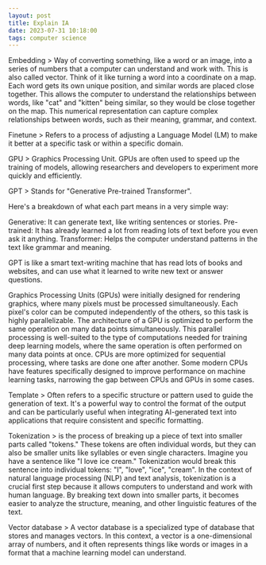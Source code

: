 ```yaml
---
layout: post
title: Explain IA
date: 2023-07-31 10:18:00
tags: computer science
---
```


Embedding > Way of converting something, like a word or an image, into a series of numbers that a computer can understand and work with. This is also called vector. Think of it like turning a word into a coordinate on a map. Each word gets its own unique position, and similar words are placed close together. This allows the computer to understand the relationships between words, like "cat" and "kitten" being similar, so they would be close together on the map. This numerical representation can capture complex relationships between words, such as their meaning, grammar, and context.

Finetune > Refers to a process of adjusting a Language Model (LM) to make it better at a specific task or within a specific domain.

GPU > Graphics Processing Unit. GPUs are often used to speed up the training of models, allowing researchers and developers to experiment more quickly and efficiently.

GPT > Stands for "Generative Pre-trained Transformer".

Here's a breakdown of what each part means in a very simple way:

Generative: It can generate text, like writing sentences or stories.
Pre-trained: It has already learned a lot from reading lots of text before you even ask it anything.
Transformer: Helps the computer understand patterns in the text like grammar and meaning.

GPT is like a smart text-writing machine that has read lots of books and websites, and can use what it learned to write new text or answer questions.

Graphics Processing Units (GPUs) were initially designed for rendering graphics, where many pixels must be processed simultaneously. Each pixel's color can be computed independently of the others, so this task is highly parallelizable. The architecture of a GPU is optimized to perform the same operation on many data points simultaneously. This parallel processing is well-suited to the type of computations needed for training deep learning models, where the same operation is often performed on many data points at once. CPUs are more optimized for sequential processing, where tasks are done one after another. Some modern CPUs have features specifically designed to improve performance on machine learning tasks, narrowing the gap between CPUs and GPUs in some cases.

Template > Often refers to a specific structure or pattern used to guide the generation of text. It's a powerful way to control the format of the output and can be particularly useful when integrating AI-generated text into applications that require consistent and specific formatting.

Tokenization > is the process of breaking up a piece of text into smaller parts called "tokens." These tokens are often individual words, but they can also be smaller units like syllables or even single characters. Imagine you have a sentence like "I love ice cream." Tokenization would break this sentence into individual tokens: "I", "love", "ice", "cream". In the context of natural language processing (NLP) and text analysis, tokenization is a crucial first step because it allows computers to understand and work with human language. By breaking text down into smaller parts, it becomes easier to analyze the structure, meaning, and other linguistic features of the text.

Vector database > A vector database is a specialized type of database that stores and manages vectors. In this context, a vector is a one-dimensional array of numbers, and it often represents things like words or images in a format that a machine learning model can understand.
